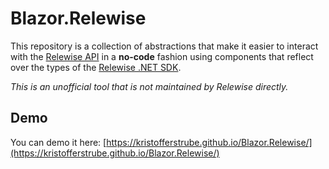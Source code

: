 # Blazor.Relewise
This repository is a collection of abstractions that make it easier to interact with the <a href="https://relewise.com">Relewise API</a> in a **no-code** fashion using components that reflect over the types of the <a href="https://www.nuget.org/packages/Relewise.Client">Relewise .NET SDK</a>.

*This is an unofficial tool that is not maintained by Relewise directly.*

## Demo
You can demo it here: [https://kristofferstrube.github.io/Blazor.Relewise/](https://kristofferstrube.github.io/Blazor.Relewise/)
